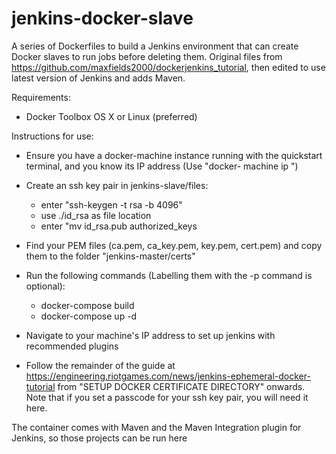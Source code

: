 # jenkins-docker-slave
A series of Dockerfiles to build a Jenkins environment that can create Docker slaves to run jobs before deleting them. Original files from https://github.com/maxfields2000/dockerjenkins_tutorial, then edited to use latest version of Jenkins and adds Maven.

Requirements:
-  Docker Toolbox
   OS X or Linux (preferred)

Instructions for use:

- Ensure you have a docker-machine instance running with the quickstart terminal, and you know its IP address (Use "docker-     machine ip <YourMachineName>")

- Create an ssh key pair in jenkins-slave/files:
  - enter "ssh-keygen -t rsa -b 4096"
  - use ./id_rsa as file location
  - enter "mv id_rsa.pub authorized_keys
  
- Find your PEM files (ca.pem, ca_key.pem, key.pem, cert.pem) and copy them to the folder "jenkins-master/certs"

- Run the following commands (Labelling them with the -p command is optional):
  - docker-compose build
  - docker-compose up -d
  
- Navigate to your machine's IP address to set up jenkins with recommended plugins

- Follow the remainder of the guide at https://engineering.riotgames.com/news/jenkins-ephemeral-docker-tutorial from "SETUP DOCKER CERTIFICATE DIRECTORY" onwards. Note that if you set a passcode for your ssh key pair, you will need it here.

The container comes with Maven and the Maven Integration plugin for Jenkins, so those projects can be run here
